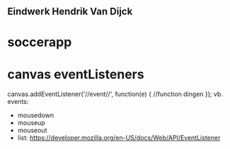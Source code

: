 ## Eindwerk Hendrik Van Dijck
# soccerapp

# canvas eventListeners
canvas.addEventListener('//event//', function(e) {
  //function dingen
});
vb. events:
- mousedown
- mouseup
- mouseout
- list: https://developer.mozilla.org/en-US/docs/Web/API/EventListener